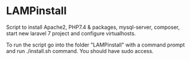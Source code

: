 # LAMPinstall
Script to install Apache2, PHP7.4 & packages, mysql-server, composer, start new laravel 7 project and configure virtualhosts.

To run the script go into the folder "LAMPinstall" with a command prompt and run ./install.sh command.
You should have sudo access.
